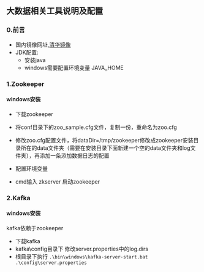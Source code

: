## 大数据相关工具说明及配置

### 0.前言

- 国内镜像网址,[清华镜像](https://mirrors.tuna.tsinghua.edu.cn/)
- JDK配置:
  - 安装java
  - windows需要配置环境变量 JAVA_HOME

### 1.Zookeeper

#### windows安装

- 下载zookeeper
- 将conf目录下的zoo_sample.cfg文件，复制一份，重命名为zoo.cfg

- 修改zoo.cfg配置文件，将dataDir=/tmp/zookeeper修改成zookeeper安装目录所在的data文件夹（需要在安装目录下面新建一个空的data文件夹和log文件夹），再添加一条添加数据日志的配置
- 配置环境变量
- cmd输入 zkserver  启动zookeeper



### 2.Kafka

#### windows安装

kafka依赖于zookeeper

- 下载kafka
- kafka\config目录下 修改server.properties中的log.dirs
- 根目录下执行  `.\bin\windows\kafka-server-start.bat .\config\server.properties`
